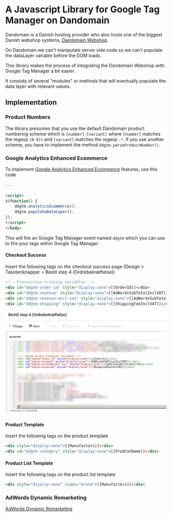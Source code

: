 # A Javascript Library for Google Tag Manager on Dandomain
Dandomain is a Danish hosting provider who also hosts one of the biggest Danish webshop systems, [Dandomain Webshop](https://www.dandomain.dk/webshop/overblik).

On Dandomain we can't manipulate server side code so we can't populate the dataLayer variable before the DOM loads.

This library makes the process of integrating the Dandomain Webshop with Google Tag Manager a bit easier.

It consists of several "modules" or methods that will eventually populate the data layer with relevant values.

## Implementation
### Product Numbers
The library presumes that you use the default Dandomain product numbering scheme which is `[number]-[variant]` where `[number]` matches the regexp `[0-9]+` and `[variant]` matches the regexp `.*`. If you use another scheme, you have to implement the method `ddgtm.parseProductNumber()`.

### Google Analytics Enhanced Ecommerce
To implement [Google Analytics Enhanced Ecommerce](https://developers.google.com/analytics/devguides/collection/analyticsjs/enhanced-ecommerce) features, use this code

```html
...

<script>
$(function() {
    ddgtm.analyticsEcommerce();
    ddgtm.populateDataLayer();
});
</script>
</body>
```

This will fire an Google Tag Manager event named `ddgtm` which you can use to fire your tags within Google Tag Manager.

#### Checkout Success
Insert the following tags on the checkout success page (Design > Tekster/knapper > Bestil step 4 (Ordrebekræftelse))

```html
<!-- Transaction tracking variables -->
<div id="ddgtm-order-id" style="display:none">[[OrderID]]</div>
<div id="ddgtm-revenue" style="display:none">[[AdWordsSubTotalInclVAT]]</div>
<div id="ddgtm-revenue-excl-vat" style="display:none">[[AdWordsSubTotalExclVAT]]</div>
<div id="ddgtm-shipping" style="display:none">[[ShippingFeeInclVAT]]</div>
```

![ddgtm checkout success parameters](doc/images/ddgtm-checkout-success.png)

#### Product Template
Insert the following tags on the product template

```html
<div style="display:none">[[Manufactors]]</div>
<div id="ddgtm-category" style="display:none">[[ProdCatName]]</div>
```

#### Product List Template
Insert the following tags on the product list template

```html
<div style="display:none" class="brand">[[Manufactors]]</div>
```

### AdWords Dynamic Remarketing
[AdWords Dynamic Remarketing](https://support.google.com/tagmanager/answer/6106009?hl=en)